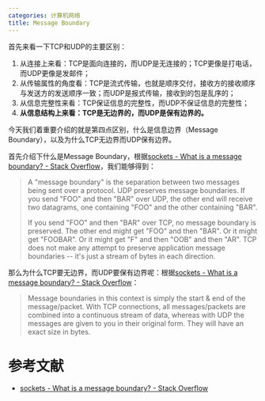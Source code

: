 ```yaml
---
categories: 计算机网络
title: Message Boundary
---
```


首先来看一下TCP和UDP的主要区别：

1. 从连接上来看：TCP是面向连接的，而UDP是无连接的；TCP更像是打电话，而UDP更像是发邮件；
2. 从传输属性的角度看：TCP是流式传输，也就是顺序交付，接收方的接收顺序与发送方的发送顺序一致；而UDP是报式传输，接收到的包是乱序的；
3. 从信息完整性来看：TCP保证信息的完整性，而UDP不保证信息的完整性；
4. **从信息结构上来看：TCP是无边界的，而UDP是保有边界的。**

今天我们着重要介绍的就是第四点区别，什么是信息边界（Message Boundary），以及为什么TCP无边界而UDP保有边界。

首先介绍下什么是Message Boundary，根据[sockets - What is a message boundary? - Stack Overflow](https://stackoverflow.com/questions/9563563/what-is-a-message-boundary)，我们能够得到：

> A "message boundary" is the separation between two messages being sent over a protocol. UDP preserves message boundaries. If you send "FOO" and then "BAR" over UDP, the other end will receive two datagrams, one containing "FOO" and the other containing "BAR".
>
> If you send "FOO" and then "BAR" over TCP, no message boundary is preserved. The other end might get "FOO" and then "BAR". Or it might get "FOOBAR". Or it might get "F" and then "OOB" and then "AR". TCP does not make any attempt to preserve application message boundaries -- it's just a stream of bytes in each direction.

那么为什么TCP要无边界，而UDP要保有边界呢：根据[sockets - What is a message boundary? - Stack Overflow](https://stackoverflow.com/questions/9563563/what-is-a-message-boundary)：

> Message boundaries in this context is simply the start & end of the message/packet. With TCP connections, all messages/packets are combined into a continuous stream of data, whereas with UDP the messages are given to you in their original form. They will have an exact size in bytes. 

# 参考文献

- [sockets - What is a message boundary? - Stack Overflow](https://stackoverflow.com/questions/9563563/what-is-a-message-boundary)

